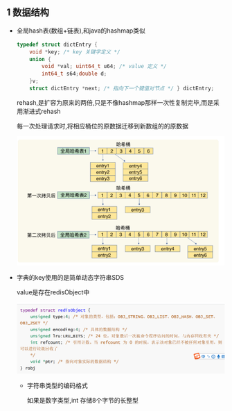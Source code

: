 ##  1 数据结构

- 全局hash表(数组+链表),和java的hashmap类似

  ```c++
  typedef struct dictEntry {
      void *key; /* key 关键字定义 */ 
      union { 
          void *val; uint64_t u64; /* value 定义 */ 
          int64_t s64;double d; 
      }v;
      struct dictEntry *next; /* 指向下一个键值对节点 */ } dictEntry;
  ```

  

  rehash,是扩容为原来的两倍,只是不像hashmap那样一次性复制完毕,而是采用渐进式rehash

  每一次处理请求时,将相应桶位的原数据迁移到新数组的的原数据

  ![1614087850460]('redis'/1614087850460.png)

- 字典的key使用的是简单动态字符串SDS

  value是存在redisObject中

  ![1614089180353]('redis'/1614089180353.png)

  - 字符串类型的编码格式

    如果是数字类型,int 存储8个字节的长整型

  